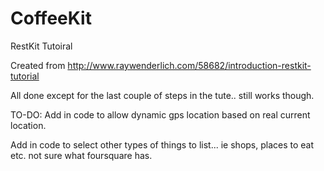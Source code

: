 CoffeeKit
=========

RestKit Tutoiral

Created from http://www.raywenderlich.com/58682/introduction-restkit-tutorial

All done except for the last couple of steps in the tute.. still works though.

TO-DO:
Add in code to allow dynamic gps location based on real current location.

Add in code to select other types of things to list... ie shops, places to eat etc.
  not sure what foursquare has.

